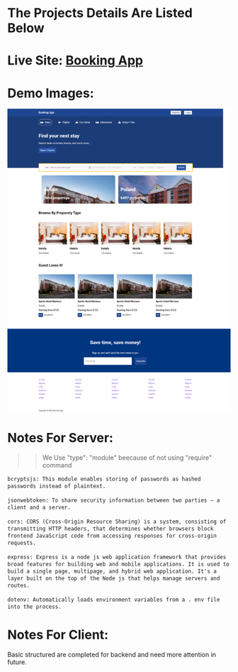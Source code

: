 # The Projects Details Are Listed Below

# Live Site: <a href="https://phenomenal-tartufo-cdbc52.netlify.app/" target="_blank">Booking App<a/>

# Demo Images:

<img src="siteDemoImg/demoImg.png" alt="Booking App Site"/>

# Notes For Server:

> > We Use "type": "module" beecause of not using "require" command

    bcryptsjs: This module enables storing of passwords as hashed passwords instead of plaintext.

    jsonwebtoken: To share security information between two parties — a client and a server.

    cors: CORS (Cross-Origin Resource Sharing) is a system, consisting of transmitting HTTP headers, that determines whether browsers block frontend JavaScript code from accessing responses for cross-origin requests.

    express: Express is a node js web application framework that provides broad features for building web and mobile applications. It is used to build a single page, multipage, and hybrid web application. It's a layer built on the top of the Node js that helps manage servers and routes.

    dotenv: Automatically loads environment variables from a . env file into the process.

# Notes For Client:

Basic structured are completed for backend and need more attention in future.

